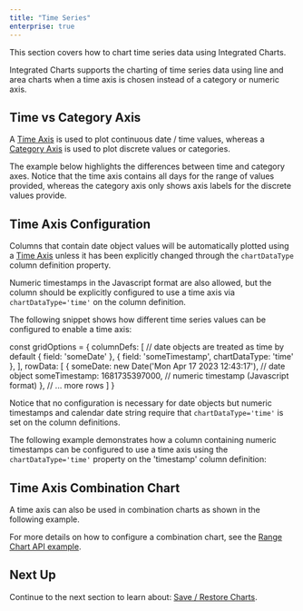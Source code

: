 ```yaml
---
title: "Time Series"
enterprise: true
---
```


This section covers how to chart time series data using Integrated Charts.

Integrated Charts supports the charting of time series data using line and area charts when a time axis is chosen instead
of a category or numeric axis.

## Time vs Category Axis

A [Time Axis](https://charts.ag-grid.com/react/axes-types/#time) is used to plot continuous date / time values, whereas a
[Category Axis](https://charts.ag-grid.com/react/axes-types/#category) is used to plot discrete values or categories.

The example below highlights the differences between time and category axes. Notice that the time axis contains all
days for the range of values provided, whereas the category axis only shows axis labels for the discrete values
provide.

<grid-example title='Time vs Category Axis' name='time-vs-category' type='generated' options='{ "exampleHeight": 740, "enterprise": true, "modules": ["clientside", "menu", "charts-enterprise"]}'></grid-example>

## Time Axis Configuration

Columns that contain date object values will be automatically plotted using a [Time Axis](https://charts.ag-grid.com/react/axes-types/#time)
unless it has been explicitly changed through the `chartDataType` column definition property.

Numeric timestamps in the Javascript format are also allowed, but the column should be explicitly configured to use a time axis
via `chartDataType='time'` on the column definition.

The following snippet shows how different time series values can be configured to enable a time axis:

<snippet>
const gridOptions = {
    columnDefs: [
        // date objects are treated as time by default
        { field: 'someDate' },
        { field: 'someTimestamp', chartDataType: 'time' },
    ],
    rowData: [
        {
            someDate: new Date('Mon Apr 17 2023 12:43:17'), // date object
            someTimestamp: 1681735397000, // numeric timestamp (Javascript format)
        },
        // ... more rows
    ]
}
</snippet>

Notice that no configuration is necessary for date objects but numeric timestamps and calendar date string require
that `chartDataType='time'` is set on the column definitions.

The following example demonstrates how a column containing numeric timestamps can be configured to use a time axis using
the `chartDataType='time'` property on the 'timestamp' column definition:

<grid-example title='Time Axis Configuration' name='time-axis-config' type='generated' options='{ "exampleHeight": 740, "enterprise": true, "modules": ["clientside", "menu", "charts-enterprise"]}'></grid-example>

## Time Axis Combination Chart

A time axis can also be used in combination charts as shown in the following example.

For more details on how to configure a combination chart, see the [Range Chart API example](/integrated-charts-api-range-chart/#combination-charts).

<grid-example title='Time Axis Combination Chart' name='time-combination-chart' type='generated' options='{ "enterprise": true, "modules": ["clientside", "menu", "charts-enterprise", "rowgrouping"], "exampleHeight": 790 }'></grid-example>

## Next Up

Continue to the next section to learn about: [Save / Restore Charts](/integrated-charts-api-save-restore-charts/).
